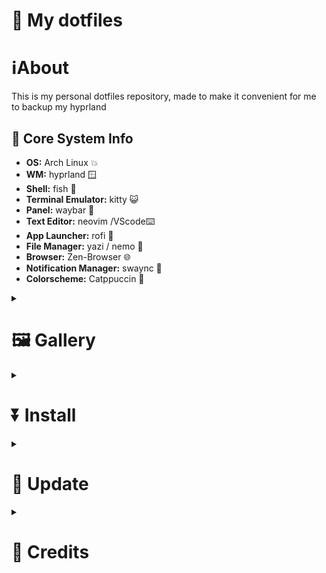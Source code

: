 <h1>💖 My dotfiles</h1>

<div>
<h1>ℹ️About</h1>
<p>This is my personal dotfiles repository, made to make it convenient for me to backup my hyprland</p>
<h2>🌸 Core System Info</h2>
<ul>
<li><b>OS:</b> Arch Linux 💥</li>
<li> <b>WM:</b> hyprland 🪟</li>
<li> <b>Shell:</b> fish 🐚</li>
<li> <b>Terminal Emulator:</b> kitty 😺</li>
<li> <b>Panel:</b> waybar 🍧</li>
<li> <b>Text Editor:</b> neovim /VScode⌨️</li>
<li> <b>App Launcher:</b> rofi 🚀</li>
<li> <b>File Manager:</b> yazi / nemo 📂</li>
<li> <b>Browser:</b> Zen-Browser 🌐</li>
<li> <b>Notification Manager:</b> swaync 🔕</li>
<li> <b>Colorscheme:</b> Catppuccin 🎨</li>
</ul>
</div>

<div>
<details>
<summary><h1>🖼 Gallery</h1></summary>
<p>I don't have a screenshots now:D<p>
</details>
</div>

<div>
<details>
<summary><h1>⏬ Install</h1></summary>

<h2>📤 Dependencies Installation</h12>

<h3>📦 Necessarily apps/utils</h3>

```
yay -Sy hyprland hyprlock hypridle hyprpicker hyprpaper xdg-desktop-portal-hyprland waybar waybar-updates rofi-wayland swaync wl-clipboard cliphist swayosd-git brightnessctl polkit-gnome playerctl grim slurp fastfetch fish yazi satty nemo yadm wttr wttrbar cava devify easyeffects-git udiskie 
```

<details>
<summary><h3>📦 optional apps/utils</h3></summary>

```
yay -S zen-browser-bin discord obsidian spotify lazygit-git lazydocker thunderbird krita libreoffice obs-studio-git steam
```

</details>
<h3>🎨 Color themes</h3>

```
yay -Sy catppuccin-gtk-theme-mocha bibata-cursor-theme-bin qt5ct qt5-wayland qt6-wayland kvantum kvantum-qt5 nwg-look
```

<h3>📸 Icon themes</h3>

```
curl -LJO https://github.com/ljmill/catppuccin-icons/releases/download/v0.2.0/Catppuccin-SE.tar.bz2
```

<p>Extract the compressed package.</p>

```
tar -xf Catppuccin-SE.tar.bz2
```

<p>And move them to the ~/.local/share/icons directory.</p>

```
mv Catppuccin-SE ~/.local/share/icons/
```


<h3>🗛 Fonts </h3>

```
yay -Sy ttf-jetbrains-mono-nerd ttf-nerd-fonts-symbols ttf-nerd-fonts-symbols-mono ttf-nerd-fonts-symbols-common ttf-font-awesome noto-fonts-cjk ttf-ms-win11-auto
```

<p>Refresh the font cache:</p>

```
fc-cache -fv
```

<h2>💾 Dotfiles Installation</h2>

<h3>🌟 Yadm Method</h3>

```
yadm clone https://github.com/sh0rkie/dotfiles.git
```

<h3>🚀 Git Method</h3>

```
git clone https://github.com/sh0rkie/dotfiles.git
cd Dotfiles
mv ~/.config ~/.configold && cp -r .config ~/.config
```

</details>
</div>

<div>
<details>
<summary><h1>🔁 Update</h1></summary>
<h2>🔁Update packages:</h2>
        
```
yay -Syu
pacman -Syu
```

<h2>🔁Update dotfiles:</h2>
<h3>🌟 Yadm Method</h3>

```
yadm pull
```

<h3>🚀 Git Method</h3>

```
git clone https://github.com/sh0rkie/dotfiles.git
cd Dotfiles
cp -r .config/* ~/.config/
```

</details>
</div>

<div>
<details> <summary><h1>👏 Credits</h1></summary>
<ul>
<li>
<a href="https://github.com/catppuccin">Catppuccin Theme</a> – for the beautiful style ✨
</li>
<li>
<a href="https://github.com/hyprwm/Hyprland">Hyprland</a>– next-gen dynamic tiling Wayland WM 🪟
</li>
<li>
<a href="https://wiki.archlinux.org/">Arch Wiki</a> – best documentation ever 📚
</li>
<li>
<a href="https://github.com/folke/lazy.nvim">lazy.nvim</a> – for Neovim plugin management 🚀</li>
</ul>
<p>And special thanks to the Linux and r/unixporn community!</p> </details>
</div>
